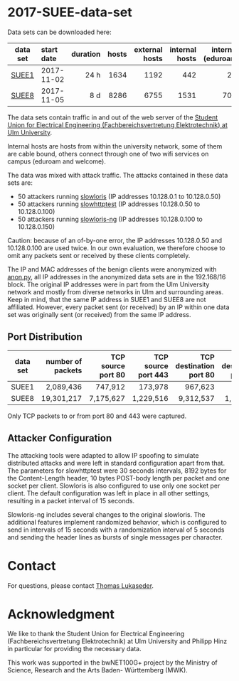 # 2017-SUEE-data-set

Data sets can be downloaded here:

| data set      | start date    | duration | hosts | external hosts | internal hosts | internal hosts wifi (eduroam/welcome) |
| ------------- |:------------- | -----: |-----: |-----: |-----: |-----: |
| [SUEE1](https://github.com/vs-uulm/2017-SUEE-data-set/releases/download/v1.0/SUEE1.pcap "24h traffic on 2017-11-02")        | 2017-11-02    | 24 h | 1634 | 1192 | 442 | 243 (97/146) |
| [SUEE8](https://github.com/vs-uulm/2017-SUEE-data-set/releases/download/v1.0/SUEE8.pcap "8d traffic from 2017-11-05")       | 2017-11-05    |  8 d | 8286 | 6755 | 1531 | 705 (328/377) |

The data sets contain traffic in and out of the web server of the [Student Union for Electrical Engineering (Fachbereichsvertretung Elektrotechnik) at Ulm University](https://fs-et.de).

Internal hosts are hosts from within the university network, some of them are cable bound, others connect through one of two wifi services on campus (eduroam and welcome).

The data was mixed with attack traffic. The attacks contained in these data sets are:

 * 50 attackers running [slowloris](https://github.com/gkbrk/slowloris) (IP addresses 10.128.0.1 to 10.128.0.50)
 * 50 attackers running [slowhttptest](https://github.com/shekyan/slowhttptest) (IP addresses 10.128.0.50 to 10.128.0.100)
 * 50 attackers running [slowloris-ng](https://github.com/vs-uulm/slowloris-ng) (IP addresses 10.128.0.100 to 10.128.0.150)

Caution: because of an of-by-one error, the IP addresses 10.128.0.50 and 10.128.0.100 are used twice. In our own evaluation, we therefore choose to omit any packets sent or received by these clients completely.

The IP and MAC addresses of the benign clients were anonymized with [anon.py](https://github.com/vs-uulm/2017-SUEE-data-set/blob/master/anon.py), all IP addresses in the anonymized data sets are in the 192.168/16 block. The original IP addresses were in part from the Ulm University network and mostly from diverse networks in Ulm and surrounding areas. Keep in mind, that the same IP address in SUEE1 and SUEE8 are not affiliated. However, every packet sent (or received) by an IP within one data set was originally sent (or received) from the same IP address.

## Port Distribution

| data set      | number of packets    | TCP source port 80 | TCP source port 443 | TCP destination port 80 | TCP destination port 443 |
| ------------- |-------------: | -----: |-----: |-----: |-----: |
| SUEE1        | 2,089,436 | 747,912 | 173,978 | 967,623 | 199,923|
| SUEE8       | 19,301,217 | 7,175,627 | 1,229,516 | 9,312,537 | 1,583,543 |

Only TCP packets to or from port 80 and 443 were captured.

## Attacker Configuration

The attacking tools were adapted to allow IP spoofing to simulate distributed attacks and were left in standard configuration apart from that. The parameters for slowhttptest were 30 seconds intervals, 8192
bytes for the Content-Length header, 10 bytes POST-body length per packet and one socket per client. Slowloris is also configured to use only one socket per client. The default configuration was left in place in all other settings, resulting in a packet interval of 15 seconds.

Slowloris-ng includes several changes to the original slowloris. The additional features implement randomized behavior, which is configured to send in intervals of 15 seconds with a randomization interval of 5 seconds and sending the header lines as bursts of single messages per character.

# Contact

For questions, please contact [Thomas Lukaseder](https://www.uni-ulm.de/?seder).

# Acknowledgment

We like to thank the Student Union for Electrical Engineering (Fachbereichsvertretung Elektrotechnik) at Ulm University and Philipp Hinz in particular for providing the necessary data.

This work was supported in the bwNET100G+ project
by the Ministry of Science, Research and the Arts Baden-
Württemberg (MWK).

